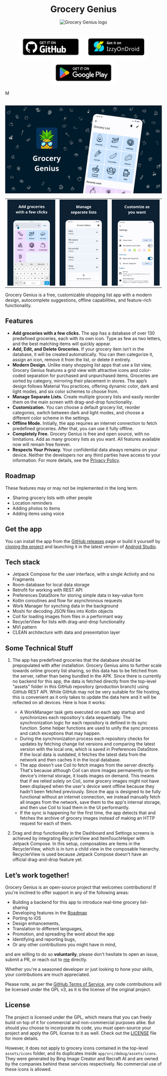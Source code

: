 <h1 align="center" style="font-size:28px; line-height:1"><b>Grocery Genius</b></h1>

<div align="center">
  <img alt="Grocery Genius logo" src="images/app_logo_rounded_corners.svg" height="150px">
</div>

<br />

<div align="center">

[<img src="images/banners/banner_github.png"
      alt="Get it on GitHub"
      height="80">](https://github.com/DanielRendox/GroceryGenius/releases)
[<img src="images/banners/banner_izzy_on_droid.png"
      alt="Get it on IzzyOnDroid"
      height="80">](https://apt.izzysoft.de/fdroid/index/apk/com.rendox.grocerygenius)
[<img src="images/banners/banner_google_play.png" 
      alt="Get it on Google Play"
      height="80">](https://play.google.com/store/apps/details?id=com.rendox.grocerygenius)

</div>М

<br />
<br />

![Routine Tracker GitHub cover image](images/readme/readme_cover_image.png)

|                                                 |                                               |                                              |
|-------------------------------------------------|-----------------------------------------------|----------------------------------------------|
| ![](images/readme/feature_search_groceries.png) | ![](images/readme/feature_separate_lists.png) | ![](images/readme/feature_customization.png) |

Grocery Genius is a free, customizable shopping list app with a modern design, autocomplete suggestions, offline capabilities, and feature-rich functionality.

## Features

- **Add groceries with a few clicks.** The app has a database of over 130 predefined groceries, each with its own icon. Type as few as two letters, and the best matching items will quickly appear.
- **Add, Edit, and Delete Groceries.** If your grocery item isn’t in the database, it will be created automatically. You can then categorize it, assign an icon, remove it from the list, or delete it entirely.
- **Modern Design.** Unlike many shopping list apps that use a list view, Grocery Genius features a grid view with attractive icons and color-coded separation for purchased and unpurchased items. Groceries are sorted by category, mirroring their placement in stores. The app’s design follows Material You practices, offering dynamic color, dark and light modes, and six color schemes to choose from.
- **Manage Separate Lists.** Create multiple grocery lists and easily reorder them on the main screen with drag-and-drop functionality.
- **Customization.** You can choose a default grocery list, reorder categories, switch between dark and light modes, and choose a different color scheme in the settings.
- **Offline Mode.** Initially, the app requires an internet connection to fetch predefined groceries. After that, you can use it fully offline.
- **Completely Free.** Grocery Genius is free and open source, with no limitations. Add as many grocery lists as you want. All features available now will remain free forever.
- **Respects Your Privacy.** Your confidential data always remains on your device.  Neither the developers nor any third parties have access to your information. For more details, see the [Privacy Policy](https://github.com/DanielRendox/GroceryGenius/blob/develop/PRIVACY_POLICY.md).

## Roadmap

These features may or may not be implemented in the long term.
- Sharing grocery lists with other people
- Location reminders
- Adding photos to items
- Adding items using voice

## Get the app

You can install the app from the [GitHub releases](https://github.com/DanielRendox/GroceryGenius/releases) page or build it yourself by [cloning the project](https://docs.github.com/articles/cloning-a-repository) and launching it in the latest version of [Android Studio](https://developer.android.com/studio).

## Tech stack

- Jetpack Compose for the user interface, with a single Activity and no Fragments
- Room database for local data storage
- Retrofit for working with REST API
- Preferences DataStore for storing simple data in key-value form
- Kotlin coroutines and flow for asynchronous requests
- Work Manager for synching data in the background
- Moshi for decoding JSON files into Kotlin objects
- Coil for loading images from files in a performant way
- RecyclerView for lists with drag-and-drop functionality
- MVI pattern
- CLEAN architecture with data and presentation layer

## Some Technical Stuff

1. The app has predefined groceries that the database should be prepopulated with after installation. Grocery Genius aims to further scale towards online grocery list sharing, so this data has to be fetched from the server, rather than being bundled in the APK. Since there is currently no backend for this app, the data is fetched directly from the top-level "assets" folder in this GitHub repository (production branch) using GitHub REST API. While GitHub may not be very suitable for file hosting, this is convenient as it only takes to update the data here and it will be reflected on all devices. Here is how it works:
    - A WorkManager task gets executed on each app startup and synchronizes each repository's data sequentially. The synchronization logic for each repository is defined in its sync function. Some helper functions are used to unify the sync process and catch exceptions that may happen. 
    - During the synchronization process each repository checks for updates by fetching change list versions and comparing the latest version with the local one, which is saved in Preferences DataStore. If the local data is outdated, it fetches the latest data from the network and then caches it in the local database.
    - The app doesn't use Coil to fetch images from the server directly. That's because although Coil can store images permanently on the device's internal storage, it loads images on demand. This means that if we relied solely on Coil, some grocery images might not have been displayed when the user's device went offline because they hadn't been fetched previously. Since the app is designed to be fully functional without an internet connection, we instead manually fetch all images from the network, save them to the app's internal storage, and then use Coil to load them in the UI performantly.
    - If the sync is happening for the first time, the app detects that and fetches the archive of grocery images instead of making an HTTP request for each of them.

2. Drag and drop functionality in the Dashboard and Settings screens is achieved by integrating RecyclerView and ItemTouchHelper with Jetpack Compose. In this setup, composables are items in the RecyclerView, which is in turn a child view in the composable hierarchy. RecyclerView is used because Jetpack Compose doesn't have an official drag-and-drop feature yet.

## Let’s work together!

Grocery Genius is an open-source project that welcomes contributions! If you're inclined to offer support in any of the following areas:

- Building a backend for this app to introduce real-time grocery list-sharing
- Developing features in the [Roadmap](https://github.com/DanielRendox/GroceryGenius/tree/develop#roadmap)
- Porting to iOS
- Design enhancements,
- Translation to different languages,
- Promotion, and spreading the word about the app
- Identifying and reporting bugs,
- Or any other contributions you might have in mind,

and are willing to do so **voluntarily**, please don't hesitate to open an issue, submit a PR, or reach out to [me](https://github.com/DanielRendox) directly.

Whether you're a seasoned developer or just looking to hone your skills, your contributions are much appreciated.

Please note, as per the [GitHub Terms of Service](https://help.github.com/articles/github-terms-of-service/#6-contributions-under-repository-license), any code contributions will be licensed under the GPL v3, as it is the license of the original project.

## License

The project is licensed under the GPL, which means that you can freely build on top of it for commercial and non-commercial purposes alike. But should you choose to incorporate its code, you must open-source your project and apply the GPL license to it as well. Check out the [LICENSE](https://github.com/DanielRendox/GroceryGenius/blob/develop/LICENSE) file for more details.

However, it does not apply to grocery icons contained in the top-level `assets/icons` folder, and its duplicates inside `app/src/debug/assets/icons`. They were generated by Bing Image Creator and Recraft AI and are owned by the companies behind these services respectively. No commercial use of these icons is allowed.
